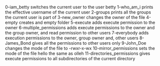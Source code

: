 0-iam_betty switches the current user to the user betty
1-who_am_i prints the effective username of the current user
2-groups prints all the groups the current user is part of 
3-new_owner changes the owner of the file 
4-empty creates and empty folder
5-execute adds execute permission to the owner
6-multiple_permissions adds execute permissions to the owner and the group owner, and read permission  to other users
7-everybody adds execution permissions to the owner, group owner and, other users 
8-James_Bond gives all the permissions to other users only
9-John_Doe changes the mode of the file to -rwxr-x-wx
10-mirror_permissions sets the mode of the file hello the same as olleh
11-directories_permissions gives execute permissions to all subdirectories of the current directory        
